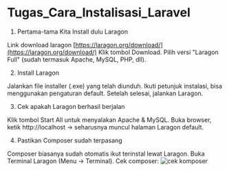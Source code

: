 # Tugas_Cara_Instalisasi_Laravel

1. Pertama-tama Kita Install dulu Laragon

Link download laragon [https://laragon.org/download/](https://laragon.org/download/)
Klik tombol Download.
Pilih versi "Laragon Full" (sudah termasuk Apache, MySQL, PHP, dll).

2. Install Laragon

Jalankan file installer (.exe) yang telah diunduh.
Ikuti petunjuk instalasi, bisa menggunakan pengaturan default.
Setelah selesai, jalankan Laragon.

3. Cek apakah Laragon berhasil berjalan
   
Klik tombol Start All untuk menyalakan Apache & MySQL.
Buka browser, ketik http://localhost → seharusnya muncul halaman Laragon default.

4. Pastikan Composer sudah terpasang
   
Composer biasanya sudah otomatis ikut terinstal lewat Laragon.
Buka Terminal Laragon (Menu → Terminal).
Cek composer:
![cek komposer]([https://github.com/MuhamadNazrilFauzanIf23A/Tugas_Cara_Instalisi_Laravel/raw/main/img/composer.png](https://github.com/MuhamadNazrilFauzanIf23A/Tugas_Cara_Instalisasi_Laravel/blob/main/img/composer.png))

